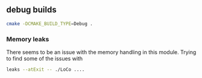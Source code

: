 
## debug builds

```bash
cmake -DCMAKE_BUILD_TYPE=Debug .

```

### Memory leaks

There seems to be an issue with the memory handling in this module. Trying to find some of the issues with


```bash
leaks --atExit -- ./LoCo ....
```

